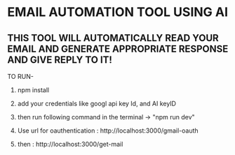 # EMAIL AUTOMATION TOOL USING AI

## THIS TOOL WILL AUTOMATICALLY READ YOUR EMAIL AND GENERATE APPROPRIATE RESPONSE AND GIVE REPLY TO IT!


TO RUN-

1. npm install

2. add your credentials like googl api key Id, and AI keyID

3. then run following command in the terminal -> "npm run dev"

4. Use url for oauthentication : http://localhost:3000/gmail-oauth

5. then : http://localhost:3000/get-mail
